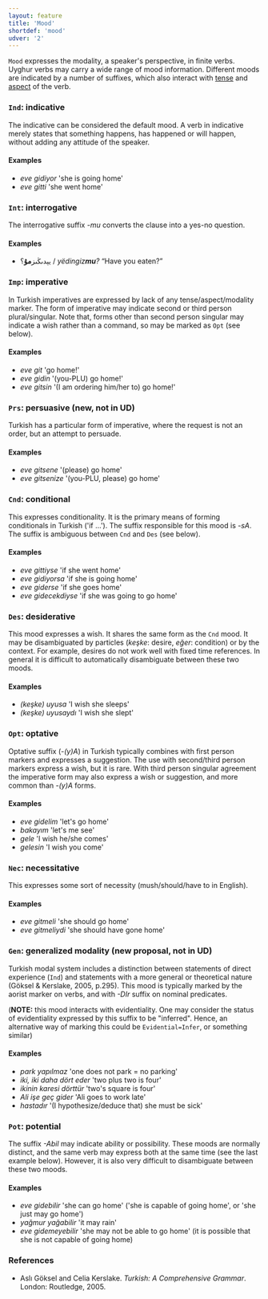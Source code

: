 ```yaml
---
layout: feature
title: 'Mood'
shortdef: 'mood'
udver: '2'
---
```


`Mood` expresses the modality, a speaker's perspective, in finite verbs.
Uyghur verbs may carry a wide range of mood information.
Different moods are indicated by a number of suffixes, which also interact with [tense](Tense) and [aspect](Aspect) of the verb.

### <a name="Ind">`Ind`</a>: indicative

The indicative can be considered the default mood. A verb in indicative merely states that something happens, has happened or will happen, without adding any attitude of the speaker.

#### Examples

* *eve gidiyor* 'she is going home'
* *eve gitti* 'she went home'

### <a name="Int">`Int`</a>: interrogative

The interrogative suffix _-mu_ converts the clause into a yes-no question.

#### Examples

* يېدىڭىز<b>مۇ</b>؟ / _yëdingiz<b>mu</b>?_ “Have you eaten?”

### <a name="Imp">`Imp`</a>: imperative

In Turkish imperatives are expressed by lack of any tense/aspect/modality marker. The form of imperative may indicate second or third person plural/singular. Note that, forms other than second person singular may indicate a wish rather than a command, so may be marked as `Opt` (see below).

#### Examples

* *eve git* 'go home!'
* *eve gidin* '(you-PLU) go home!'
* *eve gitsin* '(I am ordering him/her to) go home!'

### <a name="Prs">`Prs`</a>: persuasive (**new, not in UD**)

Turkish has a particular form of imperative, where the request is not an order, but an attempt to persuade.

#### Examples

* *eve gitsene* '(please) go home'
* *eve gitsenize* '(you-PLU, please) go home'

### <a name="Cnd">`Cnd`</a>: conditional

This expresses conditionality.
It is the primary means of forming conditionals in Turkish ('if ...').
The suffix responsible for this mood is *-sA*.
The suffix is ambiguous between `Cnd` and `Des` (see below).

#### Examples

* *eve gittiyse* 'if she went home'
* *eve gidiyorsa* 'if she is going home'
* *eve giderse* 'if she goes home'
* *eve gidecekdiyse* 'if she was going to go home'

### <a name="Des">`Des`</a>: desiderative

This mood expresses a wish.
It shares the same form as the `Cnd` mood.
It may be disambiguated by particles (*keşke*: desire, *eğer*: condition) or by the context.
For example, desires do not work well with fixed time references.
In general it is difficult to automatically disambiguate between these two moods.

#### Examples

* *(keşke) uyusa* 'I wish she sleeps'
* *(keşke) uyusaydı* 'I wish she slept'

### <a name="Opt">`Opt`</a>: optative

Optative suffix (*-(y)A*) in Turkish typically combines with first person markers and expresses a suggestion.
The use with second/third person markers express a wish, but it is rare.
With third person singular agreement the imperative form may also express a wish or suggestion, and more common than *-(y)A* forms.

#### Examples

* *eve gidelim* 'let's go home'
* *bakayım* 'let's me see'
* *gele* 'I wish he/she comes'
* *gelesin* 'I wish you come'

### <a name="Nec">`Nec`</a>: necessitative

This expresses some sort of necessity (mush/should/have to in English).

#### Examples

* *eve gitmeli* 'she should go home'
* *eve gitmeliydi* 'she should have gone home'

### <a name="Gen">`Gen`</a>: generalized modality (**new proposal, not in UD**)

Turkish modal system includes a distinction between statements of direct experience (`Ind`) and statements with a more general or theoretical nature (Göksel & Kerslake, 2005, p.295).
This mood is typically marked by the aorist marker on verbs, and with *-DIr* suffix on nominal predicates.

(**NOTE:** this mood interacts with evidentiality.  One may consider the status of evidentiality expressed by this suffix to be "inferred". Hence, an alternative way of marking this could be `Evidential=Infer`, or something similar)

#### Examples

* *park yapılmaz* 'one does not park = no parking'
* *iki, iki daha dört eder* 'two plus two is four'
* *ikinin karesi dörttür* 'two's square is four'
* *Ali işe geç gider* 'Ali goes to work late'
* *hastadır* '(I hypothesize/deduce that) she must be sick'

### <a name="Pot">`Pot`</a>: potential

The suffix *-Abil* may indicate ability or possibility.
These moods are normally distinct, and the same verb may express both at the same time (see the last example below).
However, it is also very difficult to disambiguate between these two moods.

#### Examples
* *eve gidebilir* 'she can go home' ('she is capable of going home', or 'she just may go home')
* *yağmur yağabilir* 'it may rain'
* *eve gidemeyebilir* 'she may not be able to go home' (it is possible that she is not capable of going home)

### References
- Aslı Göksel and Celia Kerslake. _Turkish: A Comprehensive Grammar_.
  London: Routledge, 2005.

<!-- Interlanguage links updated Po lis 14 15:34:49 CET 2022 -->
